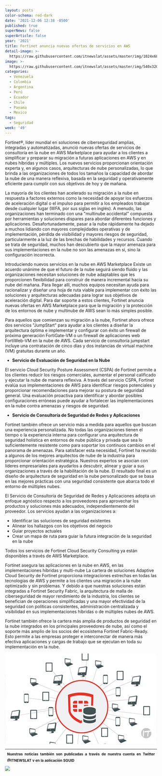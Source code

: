 ```yaml
---
layout: posts
color-schema: red-dark
date: '2021-12-06 12:38 -0500'
published: true
superNews: false
superArticle: false
year: '2021'
title: Fortinet anuncia nuevas ofertas de servicios en AWS
detail-image: >-
  https://raw.githubusercontent.com/itnewslat/assets/master/img/1024x680/Fortinet-Seguridad-g.jpg
image: >-
  https://raw.githubusercontent.com/itnewslat/assets/master/img/540x320/Fortinet-Seguridad-p.jpg
categories:
  - Venezuela
  - Colombia
  - Argentina
  - Perú
  - Ecuador
  - Chile
  - Panama
  - Mexico
tags:
  - Seguridad
week: '49'
---
```

Fortinet®, líder mundial en soluciones de ciberseguridad amplias, integradas y automatizadas, anunció nuevas ofertas de servicios de consultoría en la nube en AWS Marketplace para ayudar a los clientes a simplificar y preparar su migración a futuras aplicaciones en AWS y en nubes híbridas y múltiples. Los nuevos servicios proporcionan orientación experta y, en algunos casos, arquitecturas de nube personalizadas, lo que brinda a las organizaciones de todos los tamaños la capacidad de abordar la nube de una manera reflexiva, basada en la seguridad y operativamente eficiente para cumplir con sus objetivos de hoy y de mañana.

La mayoría de los clientes han acelerado su migración a la nube en respuesta a factores externos como la necesidad de apoyar los esfuerzos de aceleración digital o el impulso para permitir a los empleados trabajar desde cualquier lugar (WFA, por sus siglas en inglés). A menudo, las organizaciones han terminado con una "multinube accidental" compuesta por herramientas y soluciones dispares para abordar diferentes funciones y aplicaciones. Desafortunadamente, pasar a la nube rápidamente ha dejado a muchos lidiando con mayores complejidades operativas y de implementación, pérdida de visibilidad y mayores riesgos de seguridad, particularmente a la luz de las brechas de habilidades y recursos. Cuando se trata de seguridad, muchos han descubierto que la mayor amenaza para sus implementaciones en la nube no son las amenazas en sí, sino la configuración incorrecta. 

Introduciendo nuevos servicios en la nube en AWS Marketplace
Existe un acuerdo unánime de que el futuro de la nube seguirá siendo fluido y las organizaciones necesitan soluciones de nube adaptables que les proporcionen flexibilidad para construir de manera incremental hacia su nube del mañana. Para llegar allí, muchos equipos necesitan ayuda para racionalizar y diseñar una hoja de ruta viable para implementar con éxito las soluciones y arquitecturas adecuadas para lograr sus objetivos de aceleración digital. Para dar soporte a estos clientes, Fortinet anuncia nuevas ofertas en AWS Marketplace para que la migración y la protección de los entornos de nube y multinube de AWS sean lo más simples posible.

Para aquellos que comienzan su migración a la nube, Fortinet ahora ofrece dos servicios "JumpStart" para ayudar a los clientes a diseñar la arquitectura óptima e implementar y configurar con éxito un firewall de próxima generación FortiGate-VM o un firewall de aplicaciones web FortiWeb-VM en la nube de AWS. Cada servicio de consultoría jumpstart incluye una contratación de cinco días y dos instancias de virtual machine (VM) gratuitas durante un año.

- **Servicio de Evaluación de Seguridad en la Nube**

El servicio Cloud Security Posture Assessment (CSPA) de Fortinet permite a los clientes reducir los riesgos comerciales, aumentar el personal calificado y ejecutar la nube de manera reflexiva. A través del servicio CSPA, Fortinet evalúa sus implementaciones de AWS para identificar riesgos potenciales y proporcionar recomendaciones para mejorar su postura de seguridad general. Una evaluación proactiva para identificar y abordar posibles configuraciones erróneas puede ayudar a fortalecer las implementaciones en la nube contra amenazas y riesgos de seguridad.

- **Servicio de Consultoría de Seguridad de Redes y Aplicaciones**

Fortinet también ofrece un servicio más a medida para aquellos que buscan una experiencia personalizada. No todas las organizaciones tienen el tiempo o la experiencia interna para configurar una arquitectura de seguridad holística en entornos de nube pública y privada que sea lo suficientemente resistente como para soportar los continuos cambios en el panorama de amenazas. Para satisfacer esta necesidad, Fortinet ha reunido a algunos de los mejores arquitectos de nube de la industria para proporcionar orientación estratégica. Nuestros expertos se asocian con líderes empresariales para ayudarlos a descubrir, alinear y guiar a sus organizaciones a través de la habilitación de la nube. El resultado final es un diseño de arquitectura de seguridad en la nube personalizado que se basa en las mejores prácticas con una seguridad consistente que abarca todo el entorno de múltiples nubes.

El Servicio de Consultoría de Seguridad de Redes y Aplicaciones adopta un enfoque agnóstico respecto a los proveedores para aprovechar los productos y soluciones más adecuados, independientemente del proveedor. Los servicios ayudan a las organizaciones a:
- Identificar las soluciones de seguridad existentes
- Alinear los hallazgos con los objetivos del negocio
- Guiar proyectos actuales
- Crear un mapa de ruta para guiar la futura integración de la seguridad en la nube


Todos los servicios de Fortinet Cloud Security Consulting ya están disponibles a través de AWS Marketplace.

Fortinet asegura las aplicaciones en la nube en AWS, en las implementaciones híbridas y multi-nube
La cartera de soluciones Adaptive Cloud Security de Fortinet proporciona integraciones estrechas en todas las tecnologías de AWS y permite a los clientes una migración a la nube optimizado y sin problemas. Y debido a que nuestras soluciones están integradas a Fortinet Security Fabric, la arquitectura de malla de ciberseguridad de mayor rendimiento de la industria, los clientes se benefician de operaciones simplificadas y una mayor efectividad de la seguridad con políticas consistentes, administración centralizada y visibilidad en sus implementaciones híbridas o de múltiples nubes de AWS.

Fortinet también ofrece la cartera más amplia de productos de seguridad en la nube integrados en los principales proveedores de nube, así como el soporte más amplio de los socios del ecosistema Fortinet Fabric-Ready. Esto permite a las empresas proteger e interconectar de manera más efectiva aplicaciones y cargas de trabajo que se ejecutan en toda su implementación en la nube.

![](https://raw.githubusercontent.com/itnewslat/assets/master/img/540x320/Fortinet-Seguridad-p.jpg)

<table style="height: 42px;" width="569">
<tbody>
<tr>
<td style="text-align: justify;"><sub><strong>Nuestras noticias también son publicadas a través de nuestra cuenta en Twitter <a href="https://twitter.com/itnewslat?lang=es">@ITNEWSLAT</a> y en la aplicación <a href="https://squidapp.co/en/">SQUID</a></strong></sub></td>
</tr>
</tbody>
</table>

<img src="https://tracker.metricool.com/c3po.jpg?hash=56f88a41e39ab42c063cc51676587a04"/>